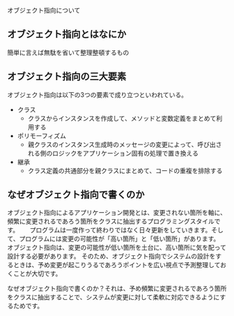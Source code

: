 オブジェクト指向について  
  
## オブジェクト指向とはなにか
簡単に言えば無駄を省いて整理整頓するもの  
  
  
## オブジェクト指向の三大要素
オブジェクト指向は以下の3つの要素で成り立つといわれている。  
* クラス
  * クラスからインスタンスを作成して、メソッドと変数定義をまとめて利用する
* ポリモーフィズム
  * 親クラスのインスタンス生成時のメッセージの変更によって、呼び出される側のロジックをアプリケーション固有の処理で置き換える
* 継承
  * クラス定義の共通部分を親クラスにまとめて、コードの重複を排除する
  
  
## なぜオブジェクト指向で書くのか
オブジェクト指向によるアプリケーション開発とは、変更されない箇所を軸に、頻繁に変更されるであろう箇所をクラスに抽出するプログラミングスタイルです。　　
プログラムは一度作って終わりではなく日々更新をしていきます。そして、プログラムには変更の可能性が「高い箇所」と「低い箇所」があります。
オブジェクト指向は、変更の可能性が低い箇所を土台に、高い箇所に気を配って設計する必要があります。
そのため、オブジェクト指向でシステムの設計をするときは、予め変更が起こりうるであろうポイントを広い視点で予測整理しておくことが大切です。
  
なぜオブジェクト指向で書くのか？それは、予め頻繁に変更されるであろう箇所をクラスに抽出することで、システムが変更に対して柔軟に対応できるようにするためです。
  



